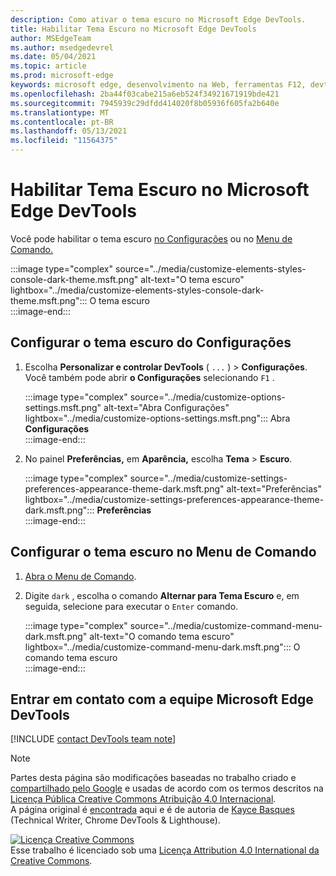 ```yaml
---
description: Como ativar o tema escuro no Microsoft Edge DevTools.
title: Habilitar Tema Escuro no Microsoft Edge DevTools
author: MSEdgeTeam
ms.author: msedgedevrel
ms.date: 05/04/2021
ms.topic: article
ms.prod: microsoft-edge
keywords: microsoft edge, desenvolvimento na Web, ferramentas F12, devtools
ms.openlocfilehash: 2ba44f03cabe215a6eb524f34921671919bde421
ms.sourcegitcommit: 7945939c29dfdd414020f8b05936f605fa2b640e
ms.translationtype: MT
ms.contentlocale: pt-BR
ms.lasthandoff: 05/13/2021
ms.locfileid: "11564375"
---
```

<!-- Copyright Kayce Basques 

   Licensed under the Apache License, Version 2.0 (the "License");
   you may not use this file except in compliance with the License.
   You may obtain a copy of the License at

       https://www.apache.org/licenses/LICENSE-2.0

   Unless required by applicable law or agreed to in writing, software
   distributed under the License is distributed on an "AS IS" BASIS,
   WITHOUT WARRANTIES OR CONDITIONS OF ANY KIND, either express or implied.
   See the License for the specific language governing permissions and
   limitations under the License.  -->
# <a name="enable-dark-theme-in-microsoft-edge-devtools"></a>Habilitar Tema Escuro no Microsoft Edge DevTools  

Você pode habilitar o tema escuro [no Configurações](#set-up-dark-theme-from-settings) ou no [Menu de Comando.](#set-up-dark-theme-from-the-command-menu)  

:::image type="complex" source="../media/customize-elements-styles-console-dark-theme.msft.png" alt-text="O tema escuro" lightbox="../media/customize-elements-styles-console-dark-theme.msft.png":::
   O tema escuro  
:::image-end:::  

## <a name="set-up-dark-theme-from-settings"></a>Configurar o tema escuro do Configurações  

1.  Escolha **Personalizar e controlar DevTools** \( `...` \) > **Configurações**.  Você também pode abrir **o Configurações** selecionando `F1` .  
    
    :::image type="complex" source="../media/customize-options-settings.msft.png" alt-text="Abra Configurações" lightbox="../media/customize-options-settings.msft.png":::
       Abra **Configurações**  
    :::image-end:::  

1.  No painel **Preferências,** em **Aparência,** escolha **Tema**  >  **Escuro**.  
    
    :::image type="complex" source="../media/customize-settings-preferences-appearance-theme-dark.msft.png" alt-text="Preferências" lightbox="../media/customize-settings-preferences-appearance-theme-dark.msft.png":::
       **Preferências**  
    :::image-end:::  

## <a name="set-up-dark-theme-from-the-command-menu"></a>Configurar o tema escuro no Menu de Comando  

1.  [Abra o Menu de Comando][DevtoolsCommandMenu].  
1.  Digite `dark` , escolha o comando **Alternar para Tema Escuro** e, em seguida, selecione para executar o `Enter` comando.  
    
    :::image type="complex" source="../media/customize-command-menu-dark.msft.png" alt-text="O comando tema escuro" lightbox="../media/customize-command-menu-dark.msft.png":::
       O comando tema escuro  
    :::image-end:::  
    
## <a name="getting-in-touch-with-the-microsoft-edge-devtools-team"></a>Entrar em contato com a equipe Microsoft Edge DevTools  

[!INCLUDE [contact DevTools team note](../includes/contact-devtools-team-note.md)]  

<!-- links -->  

[DevtoolsCommandMenu]: ../command-menu/index.md "Menu de comando | Microsoft Docs"  

> [!NOTE]
> Partes desta página são modificações baseadas no trabalho criado e [compartilhado pelo Google][GoogleSitePolicies] e usadas de acordo com os termos descritos na [Licença Pública Creative Commons Atribuição 4.0 Internacional][CCA4IL].  
> A página original é [encontrada](https://developers.google.com/web/tools/chrome-devtools/customize/dark-theme) aqui e é de autoria de [Kayce Basques][KayceBasques] \(Technical Writer, Chrome DevTools \& Lighthouse\).  

[![Licença Creative Commons][CCby4Image]][CCA4IL]  
Esse trabalho é licenciado sob uma [Licença Attribution 4.0 International da Creative Commons][CCA4IL].  

[CCA4IL]: https://creativecommons.org/licenses/by/4.0  
[CCby4Image]: https://i.creativecommons.org/l/by/4.0/88x31.png  
[GoogleSitePolicies]: https://developers.google.com/terms/site-policies  
[KayceBasques]: https://developers.google.com/web/resources/contributors#kayce-basques  
